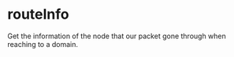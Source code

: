 # routeInfo
Get the information of the node that our packet gone through when reaching to a domain.
